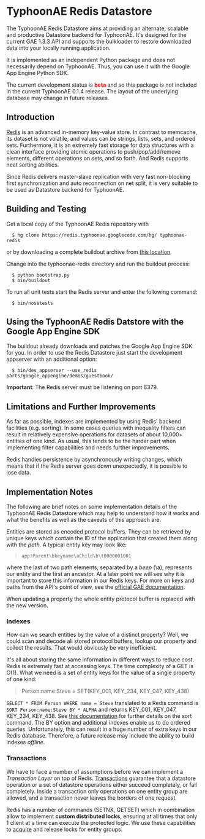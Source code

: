 # TyphoonAE Redis Datastore #

The TyphoonAE Redis Datastore aims at providing an alternate, scalable and
productive Datastore backend for TyphoonAE. It's designed for the current GAE
1.3.3 API and supports the bulkloader to restore downloaded data into your
locally running application.

It is implemented as an independent Python package and does not necessarily
depend on TyphoonAE. Thus, you can use it with the Google App Engine Python
SDK.

The current development status is <font color='red'><b>beta</b></font> and so
this package is not included in the current TyphoonAE 0.1.4 release. The layout
of the underlying database may change in future releases.

## Introduction ##

[Redis](http://code.google.com/p/redis) is an advanced in-memory key-value
store. In contrast to memcache, its dataset is not volatile, and values can be
strings, lists, sets, and ordered sets. Furthermore, it is an extremely fast
storage for data structures with a clean interface providing atomic operations to
push/pop/add/remove elements, different operations on sets, and so forth. And
Redis supports neat sorting abilities.

Since Redis delivers master-slave replication with very fast non-blocking first
synchronization and auto reconnection on net split, it is very suitable to be
used as Datastore backend for TyphoonAE.

## Building and Testing ##

Get a local copy of the TyphoonAE Redis repository with

```
  $ hg clone https://redis.typhoonae.googlecode.com/hg/ typhoonae-redis
```

or by downloading a complete buildout archive from
[this location](http://code.google.com/p/typhoonae/downloads/list).

Change into the typhoonae-redis directory and run the buildout process:

```
  $ python bootstrap.py
  $ bin/buildout
```

To run all unit tests start the Redis server and enter the following command:

```
  $ bin/nosetests
```

## Using the TyphoonAE Redis Datstore with the Google App Engine SDK ##

The buildout already downloads and patches the Google App Engine SDK for you.
In order to use the Redis Datastore just start the development appserver with
an additional option:

```
  $ bin/dev_appserver --use_redis parts/google_appengine/demos/guestbook/
```

**Important**: The Redis server must be listening on port 6379.

## Limitations and Further Improvements ##

As far as possible, indexes are implemented by using Redis' backend facilities
(e.g. sorting). In some cases queries with inequality filters can result in
relatively expensive operations for datasets of about 10,000+ entities of one
kind. As usual, this tends to be the harder part when implementing filter
capabilities and needs further improvements.

Redis handles persistence by asynchronously writing changes, which means that
if the Redis server goes down unexpectedly, it is possible to lose data.

## Implementation Notes ##

The following are brief notes on some implementation details of the TyphoonAE
Redis Datastore which may help to understand how it works and what the benefits
as well as the caveats of this approach are.

Entities are stored as encoded protocol buffers. They can be retrieved by
unique keys which contain the ID of the application that created them along
with the _path_. A typical entity key may look like:

> `app!Parent\bkeyname\aChild\b\t0000001001`

where the last of two path elements, separated by a _beep_ (\a), represents our
entity and the first an ancestor. At a later point we will see why it is
important to store this information in our Redis keys. For more on keys and
paths from the API's point of view, see the
[official GAE documentation](http://code.google.com/appengine/docs/python/datastore/keysandentitygroups.html#Entity_Groups_Ancestors_and_Paths).

When updating a property the whole entity protocol buffer is replaced with the
new version.

### Indexes ###

How can we search entities by the value of a distinct property? Well, we could
scan and decode all stored protocol buffers, lookup our property and collect
the results. That would obviously be very inefficient.

It's all about storing the same information in different ways to reduce cost.
Redis is extremely fast at accessing keys. The time complexity of a GET is
O(1). What we need is a set of entity keys for the value of a single property
of one kind:

> Person:name:Steve = SET(KEY\_001, KEY\_234, KEY\_047, KEY\_438)

`SELECT * FROM Person WHERE name = Steve` translated to a Redis command is `SORT Person:name:Steve BY * ALPHA` and returns KEY\_001, KEY\_047, KEY\_234, KEY\_438.
See [this documentation](http://code.google.com/p/redis/wiki/SortCommand) for
further details on the sort command. The BY option and additional indexes
enable us to do ordered queries. Unfortunately, this can result in a huge
number of extra keys in our Redis database. Therefore, a future release may
include the ability to build indexes _offline_.

### Transactions ###

We have to face a number of assumptions before we can implement a _Transaction
Layer_ on top of Redis.
[Transactions](http://code.google.com/appengine/docs/python/datastore/transactions.html) guarantee that a datastore operation or a set of datastore operations
either succeed completely, or fail completely. Inside a transaction only
operations on one entity group are allowed, and a transaction never leaves the
borders of one request.

Redis has a number of commands (SETNX, GETSET) which in combination allow to
implement **custom distributed locks**, ensuring at all times that only 1 client
at a time can execute the protected logic. We use these capabilities to [acquire](http://code.google.com/p/typhoonae/source/browse/src/typhoonae/redis/datastore_redis_stub.py?repo=redis#438) and release locks for entity groups.